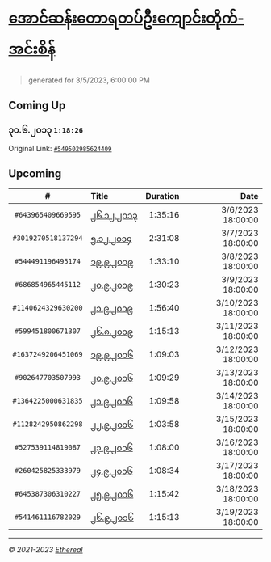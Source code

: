 # [အောင်ဆန်းတောရတပ်ဦးကျောင်းတိုက်-အင်းစိန်](https://www.facebook.com/655653464834259)

> generated for 3/5/2023, 6:00:00 PM

## Coming Up

### ၃၀.၆.၂၀၁၃ `1:18:26`

Original Link: [`#549502985624409`](https://www.facebook.com/655653464834259/videos/549502985624409)

## Upcoming

| # | Title | Duration | Date |
|:-----:|:------|---------:|-------------:|
| `#643965409669595` | [၂၆.၁၂.၂၀၁၃](https://www.facebook.com/655653464834259/videos/643965409669595) | 1:35:16 | 3/6/2023 18:00:00 |
| `#3019270518137294` | [၅.၁၂.၂၀၁၄](https://www.facebook.com/655653464834259/videos/3019270518137294) | 2:31:08 | 3/7/2023 18:00:00 |
| `#544491196495174` | [၁၉.၉.၂၀၁၉](https://www.facebook.com/655653464834259/videos/544491196495174) | 1:33:10 | 3/8/2023 18:00:00 |
| `#686854965445112` | [၂၀.၉.၂၀၁၉](https://www.facebook.com/655653464834259/videos/686854965445112) | 1:30:23 | 3/9/2023 18:00:00 |
| `#1140624329630200` | [၂၁.၉.၂၀၁၉](https://www.facebook.com/655653464834259/videos/1140624329630200) | 1:56:40 | 3/10/2023 18:00:00 |
| `#599451800671307` | [၂၆.၈.၂၀၁၉](https://www.facebook.com/655653464834259/videos/599451800671307) | 1:15:13 | 3/11/2023 18:00:00 |
| `#1637249206451069` | [၁၉.၉.၂၀၁၆](https://www.facebook.com/655653464834259/videos/1637249206451069) | 1:09:03 | 3/12/2023 18:00:00 |
| `#902647703507993` | [၂၀.၉.၂၀၁၆](https://www.facebook.com/655653464834259/videos/902647703507993) | 1:09:29 | 3/13/2023 18:00:00 |
| `#1364225000631835` | [၂၁.၉.၂၀၁၆](https://www.facebook.com/655653464834259/videos/1364225000631835) | 1:09:58 | 3/14/2023 18:00:00 |
| `#1128242950862298` | [၂၂.၉.၂၀၁၆](https://www.facebook.com/655653464834259/videos/1128242950862298) | 1:03:58 | 3/15/2023 18:00:00 |
| `#527539114819087` | [၂၃.၉.၂၀၁၆](https://www.facebook.com/655653464834259/videos/527539114819087) | 1:08:00 | 3/16/2023 18:00:00 |
| `#260425825333979` | [၂၄.၉.၂၀၁၆](https://www.facebook.com/655653464834259/videos/260425825333979) | 1:08:34 | 3/17/2023 18:00:00 |
| `#645387306310227` | [၂၅.၉.၂၀၁၆](https://www.facebook.com/655653464834259/videos/645387306310227) | 1:15:42 | 3/18/2023 18:00:00 |
| `#541461116782029` | [၂၆.၉.၂၀၁၆](https://www.facebook.com/655653464834259/videos/541461116782029) | 1:15:13 | 3/19/2023 18:00:00 |

---

_&copy; 2021-2023 [Ethereal](https://github.com/etherealtech)_